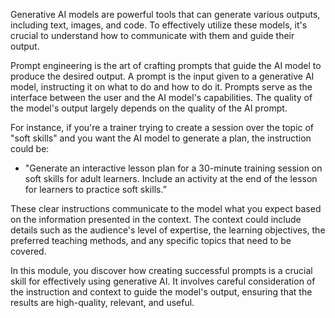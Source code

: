 Generative AI models are powerful tools that can generate various outputs, including text, images, and code. To effectively utilize these models, it's crucial to understand how to communicate with them and guide their output.

Prompt engineering is the art of crafting prompts that guide the AI model to produce the desired output. A prompt is the input given to a generative AI model, instructing it on what to do and how to do it. Prompts serve as the interface between the user and the AI model's capabilities. The quality of the model's output largely depends on the quality of the AI prompt.

For instance, if you're a trainer trying to create a session over the topic of "soft skills" and you want the AI model to generate a plan, the instruction could be:

- "Generate an interactive lesson plan for a 30-minute training session on soft skills for adult learners. Include an activity at the end of the lesson for learners to practice soft skills.”

These clear instructions communicate to the model what you expect based on the information presented in the context. The context could include details such as the audience's level of expertise, the learning objectives, the preferred teaching methods, and any specific topics that need to be covered.

In this module, you discover how creating successful prompts is a crucial skill for effectively using generative AI. It involves careful consideration of the instruction and context to guide the model's output, ensuring that the results are high-quality, relevant, and useful.
